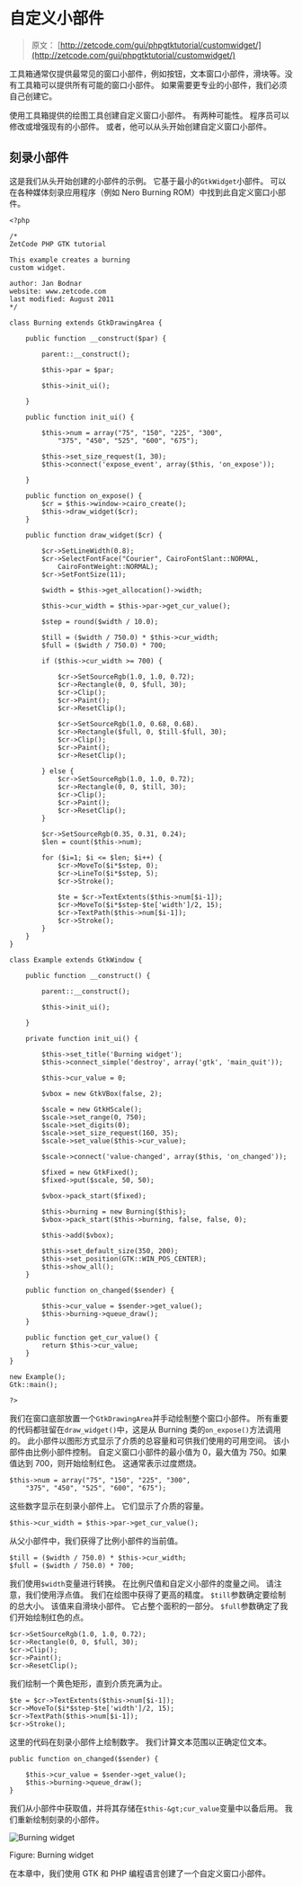 # 自定义小部件

> 原文： [http://zetcode.com/gui/phpgtktutorial/customwidget/](http://zetcode.com/gui/phpgtktutorial/customwidget/)

工具箱通常仅提供最常见的窗口小部件，例如按钮，文本窗口小部件，滑块等。没有工具箱可以提供所有可能的窗口小部件。 如果需要更专业的小部件，我们必须自己创建它。

使用工具箱提供的绘图工具创建自定义窗口小部件。 有两种可能性。 程序员可以修改或增强现有的小部件。 或者，他可以从头开始创建自定义窗口小部件。

## 刻录小部件

这是我们从头开始创建的小部件的示例。 它基于最小的`GtkWidget`小部件。 可以在各种媒体刻录应用程序（例如 Nero Burning ROM）中找到此自定义窗口小部件。

```
<?php

/* 
ZetCode PHP GTK tutorial

This example creates a burning
custom widget.

author: Jan Bodnar
website: www.zetcode.com
last modified: August 2011
*/

class Burning extends GtkDrawingArea { 

    public function __construct($par) { 

        parent::__construct(); 

        $this->par = $par;          

        $this->init_ui();

    } 

    public function init_ui() {

        $this->num = array("75", "150", "225", "300", 
            "375", "450", "525", "600", "675");

        $this->set_size_request(1, 30);
        $this->connect('expose_event', array($this, 'on_expose')); 

    }

    public function on_expose() {
        $cr = $this->window->cairo_create();
        $this->draw_widget($cr);
    }

    public function draw_widget($cr) {

        $cr->SetLineWidth(0.8);
        $cr->SelectFontFace("Courier", CairoFontSlant::NORMAL, 
            CairoFontWeight::NORMAL);
        $cr->SetFontSize(11);

        $width = $this->get_allocation()->width;

        $this->cur_width = $this->par->get_cur_value();

        $step = round($width / 10.0);

        $till = ($width / 750.0) * $this->cur_width;
        $full = ($width / 750.0) * 700;

        if ($this->cur_width >= 700) {

            $cr->SetSourceRgb(1.0, 1.0, 0.72);
            $cr->Rectangle(0, 0, $full, 30);
            $cr->Clip();
            $cr->Paint();
            $cr->ResetClip();

            $cr->SetSourceRgb(1.0, 0.68, 0.68).
            $cr->Rectangle($full, 0, $till-$full, 30);
            $cr->Clip();
            $cr->Paint();
            $cr->ResetClip();

        } else {
            $cr->SetSourceRgb(1.0, 1.0, 0.72);
            $cr->Rectangle(0, 0, $till, 30);
            $cr->Clip();
            $cr->Paint();
            $cr->ResetClip();
        }

        $cr->SetSourceRgb(0.35, 0.31, 0.24);
        $len = count($this->num);

        for ($i=1; $i <= $len; $i++) {
            $cr->MoveTo($i*$step, 0);
            $cr->LineTo($i*$step, 5);
            $cr->Stroke();

            $te = $cr->TextExtents($this->num[$i-1]);
            $cr->MoveTo($i*$step-$te['width']/2, 15);
            $cr->TextPath($this->num[$i-1]);
            $cr->Stroke();
        }        
    }
}

class Example extends GtkWindow { 

    public function __construct() { 

        parent::__construct(); 

        $this->init_ui();

    } 

    private function init_ui() {

        $this->set_title('Burning widget');         
        $this->connect_simple('destroy', array('gtk', 'main_quit')); 

        $this->cur_value = 0;

        $vbox = new GtkVBox(false, 2);

        $scale = new GtkHScale();
        $scale->set_range(0, 750);
        $scale->set_digits(0);
        $scale->set_size_request(160, 35);
        $scale->set_value($this->cur_value);

        $scale->connect('value-changed', array($this, 'on_changed'));

        $fixed = new GtkFixed();
        $fixed->put($scale, 50, 50);

        $vbox->pack_start($fixed);

        $this->burning = new Burning($this);
        $vbox->pack_start($this->burning, false, false, 0);

        $this->add($vbox);

        $this->set_default_size(350, 200); 
        $this->set_position(GTK::WIN_POS_CENTER);
        $this->show_all();         
    }

    public function on_changed($sender) {

        $this->cur_value = $sender->get_value();
        $this->burning->queue_draw();
    }

    public function get_cur_value() {
        return $this->cur_value;
    }
} 

new Example(); 
Gtk::main();

?>

```

我们在窗口底部放置一个`GtkDrawingArea`并手动绘制整个窗口小部件。 所有重要的代码都驻留在`draw_widget()`中，这是从 Burning 类的`on_expose()`方法调用的。 此小部件以图形方式显示了介质的总容量和可供我们使用的可用空间。 该小部件由比例小部件控制。 自定义窗口小部件的最小值为 0，最大值为 750。如果值达到 700，则开始绘制红色。 这通常表示过度燃烧。

```
$this->num = array("75", "150", "225", "300", 
    "375", "450", "525", "600", "675");

```

这些数字显示在刻录小部件上。 它们显示了介质的容量。

```
$this->cur_width = $this->par->get_cur_value();

```

从父小部件中，我们获得了比例小部件的当前值。

```
$till = ($width / 750.0) * $this->cur_width;
$full = ($width / 750.0) * 700;

```

我们使用`$width`变量进行转换。 在比例尺值和自定义小部件的度量之间。 请注意，我们使用浮点值。 我们在绘图中获得了更高的精度。 `$till`参数确定要绘制的总大小。 该值来自滑块小部件。 它占整个面积的一部分。 `$full`参数确定了我们开始绘制红色的点。

```
$cr->SetSourceRgb(1.0, 1.0, 0.72);
$cr->Rectangle(0, 0, $full, 30);
$cr->Clip();
$cr->Paint();
$cr->ResetClip();

```

我们绘制一个黄色矩形，直到介质充满为止。

```
$te = $cr->TextExtents($this->num[$i-1]);
$cr->MoveTo($i*$step-$te['width']/2, 15);
$cr->TextPath($this->num[$i-1]);
$cr->Stroke();

```

这里的代码在刻录小部件上绘制数字。 我们计算文本范围以正确定位文本。

```
public function on_changed($sender) {

    $this->cur_value = $sender->get_value();
    $this->burning->queue_draw();
}

```

我们从小部件中获取值，并将其存储在`$this-&gt;cur_value`变量中以备后用。 我们重新绘制刻录的小部件。

![Burning widget](img/ba69f46f9147f0768c89af8b06b0a8f1.jpg)

Figure: Burning widget

在本章中，我们使用 GTK 和 PHP 编程语言创建了一个自定义窗口小部件。